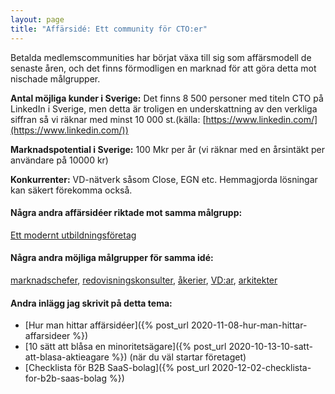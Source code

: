```yaml
---
layout: page
title: "Affärsidé: Ett community för CTO:er"
---
```

Betalda medlemscommunities har börjat växa till sig som affärsmodell de senaste åren, och det finns förmodligen en marknad för att göra detta mot nischade målgrupper.

**Antal möjliga kunder i Sverige:** Det finns 8 500 personer med titeln CTO på LinkedIn i Sverige, men detta är troligen en underskattning av den verkliga siffran så vi räknar med minst 10 000 st.(källa: [https://www.linkedin.com/](https://www.linkedin.com/))

**Marknadspotential i Sverige:** 100 Mkr per år (vi räknar med en årsintäkt per användare på 10000 kr)

**Konkurrenter:** VD-nätverk såsom Close, EGN etc. Hemmagjorda lösningar kan säkert förekomma också.

#### Några andra affärsidéer riktade mot samma målgrupp:
[Ett modernt utbildningsföretag](/affarsideer/ett-modernt-utbildningsforetag-riktat-mot-cto-er/)


#### Några andra möjliga målgrupper för samma idé:
[marknadschefer](/affarsideer/ett-community-for-marknadschefer/), [redovisningskonsulter](/affarsideer/ett-community-for-redovisningskonsulter/), [åkerier](/affarsideer/ett-community-for-akerier/), [VD:ar](/affarsideer/ett-community-for-vd-ar/), [arkitekter](/affarsideer/ett-community-for-arkitekter/)

#### Andra inlägg jag skrivit på detta tema:
- [Hur man hittar affärsidéer]({% post_url 2020-11-08-hur-man-hittar-affarsideer %})
- [10 sätt att blåsa en minoritetsägare]({% post_url 2020-10-13-10-satt-att-blasa-aktieagare %}) (när du väl startar företaget)
- [Checklista för B2B SaaS-bolag]({% post_url 2020-12-02-checklista-for-b2b-saas-bolag %})

